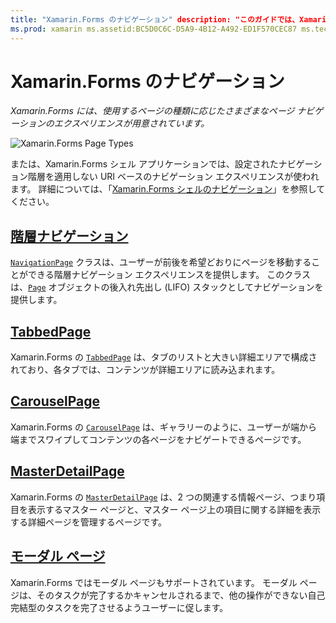 ```yaml
---
title: "Xamarin.Forms のナビゲーション" description: "このガイドでは、Xamarin.Forms アプリでナビゲーションを実行する方法について説明します。" Xamarin.Forms には、使用するページの種類に応じたさまざまなページ ナビゲーションのエクスペリエンスが用意されています。"
ms.prod: xamarin ms.assetid:BC5D0C6C-D5A9-4B12-A492-ED1F570CEC87 ms.technology: xamarin-forms author: davidbritch ms.author: dabritch ms.date:12/01/2017 no-loc: [Xamarin.Forms, Xamarin.Essentials]
---
```


# <a name="xamarinforms-navigation"></a>Xamarin.Forms のナビゲーション

_Xamarin.Forms には、使用するページの種類に応じたさまざまなページ ナビゲーションのエクスペリエンスが用意されています。_

![](images/page-types.png "Xamarin.Forms Page Types")

または、Xamarin.Forms シェル アプリケーションでは、設定されたナビゲーション階層を適用しない URI ベースのナビゲーション エクスペリエンスが使われます。 詳細については、「[Xamarin.Forms シェルのナビゲーション](~/xamarin-forms/app-fundamentals/shell/navigation.md)」を参照してください。

## <a name="hierarchical-navigation"></a>[階層ナビゲーション](hierarchical.md)

[`NavigationPage`](xref:Xamarin.Forms.NavigationPage) クラスは、ユーザーが前後を希望どおりにページを移動することができる階層ナビゲーション エクスペリエンスを提供します。 このクラスは、[`Page`](xref:Xamarin.Forms.Page) オブジェクトの後入れ先出し (LIFO) スタックとしてナビゲーションを提供します。

## <a name="tabbedpage"></a>[TabbedPage](tabbed-page.md)

Xamarin.Forms の [`TabbedPage`](xref:Xamarin.Forms.TabbedPage) は、タブのリストと大きい詳細エリアで構成されており、各タブでは、コンテンツが詳細エリアに読み込まれます。

## <a name="carouselpage"></a>[CarouselPage](carousel-page.md)

Xamarin.Forms の [`CarouselPage`](xref:Xamarin.Forms.CarouselPage) は、ギャラリーのように、ユーザーが端から端までスワイプしてコンテンツの各ページをナビゲートできるページです。

## <a name="masterdetailpage"></a>[MasterDetailPage](master-detail-page.md)

Xamarin.Forms の [`MasterDetailPage`](xref:Xamarin.Forms.MasterDetailPage) は、2 つの関連する情報ページ、つまり項目を表示するマスター ページと、マスター ページ上の項目に関する詳細を表示する詳細ページを管理するページです。

## <a name="modal-pages"></a>[モーダル ページ](modal.md)

Xamarin.Forms ではモーダル ページもサポートされています。 モーダル ページは、そのタスクが完了するかキャンセルされるまで、他の操作ができない自己完結型のタスクを完了させるようユーザーに促します。
